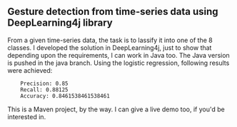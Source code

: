 ## Gesture detection from time-series data using DeepLearning4j library
From a given time-series data, the task is to lassify it into one of the 8 classes. I developed the solution in DeepLearning4j, just to show that depending upon the requirements, I can work in Java too. The Java version is pushed in the java branch. Using the logistic regression, following results were achieved:

``` 
    Precision: 0.85
    Recall: 0.88125
    Accuracy: 0.8461538461538461
```
This is a Maven project, by the way. I can give a live demo too, if you'd be interested in.
